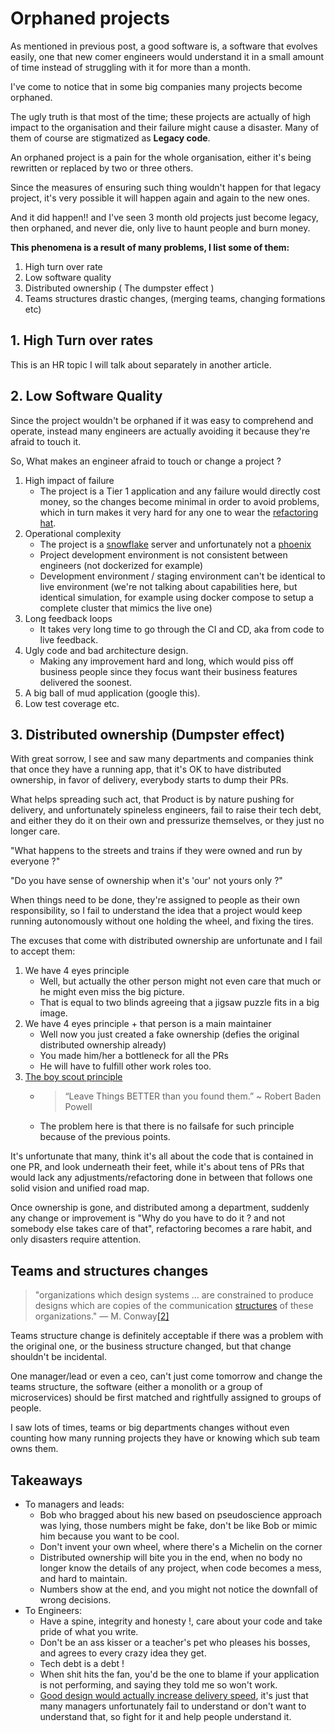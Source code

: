 # Orphaned projects

As mentioned in previous post, a good software is, a software that evolves easily, one that new comer engineers would
understand it in a small amount of time instead of struggling with it for more than a month.

I've come to notice that in some big companies many projects become orphaned.

The ugly truth is that most of the time; these projects are actually of high impact to the organisation and their
failure might cause a disaster. Many of them of course are stigmatized as **Legacy code**.

An orphaned project is a pain for the whole organisation, either it's being rewritten or replaced by two or three
others.

Since the measures of ensuring such thing wouldn't happen for that legacy project, it's very possible it will happen
again and again to the new ones.

And it did happen!! and I've seen 3 month old projects just become legacy, then orphaned, and never die, only live to
haunt people and burn money.

**This phenomena is a result of many problems, I list some of them:**

1. High turn over rate
2. Low software quality
3. Distributed ownership ( The dumpster effect )
4. Teams structures drastic changes, (merging teams, changing formations etc)

## 1. High Turn over rates

This is an HR topic I will talk about separately in another article.

## 2. Low Software Quality

Since the project wouldn't be orphaned if it was easy to comprehend and operate, instead many engineers are actually
avoiding it because they're afraid to touch it.

So, What makes an engineer afraid to touch or change a project ?

1. High impact of failure
    * The project is a Tier 1 application and any failure would directly cost money, so the changes become minimal in
      order to avoid problems, which in turn makes it very hard for any one to wear
      the [refactoring hat](https://www.youtube.com/watch?v=gcSh-yXaXVs).
2. Operational complexity
    * The project is a [snowflake](https://martinfowler.com/bliki/SnowflakeServer.html) server and unfortunately not
      a [phoenix](https://martinfowler.com/bliki/PhoenixServer.html)
    * Project development environment is not consistent between engineers (not dockerized for example)
    * Development environment / staging environment can't be identical to live environment (we're not talking about
      capabilities here, but identical simulation, for example using docker compose to setup a complete cluster that
      mimics the live one)
3. Long feedback loops
    * It takes very long time to go through the CI and CD, aka from code to live feedback.
4. Ugly code and bad architecture design.
    * Making any improvement hard and long, which would piss off business people since they focus want their business
      features delivered the soonest.
5. A big ball of mud application (google this).
6. Low test coverage etc.

## 3. Distributed ownership (Dumpster effect)

With great sorrow, I see and saw many departments and companies think that once they have a running app, that it's OK to
have distributed ownership, in favor of delivery, everybody starts to dump their PRs.

What helps spreading such act, that Product is by nature pushing for delivery, and unfortunately spineless engineers,
fail to raise their tech debt, and either they do it on their own and pressurize themselves, or they just no longer
care.

"What happens to the streets and trains if they were owned and run by everyone ?"

"Do you have sense of ownership when it's 'our' not yours only ?"

When things need to be done, they're assigned to people as their own responsibility, so I fail to understand the idea
that a project would keep running autonomously without one holding the wheel, and fixing the tires.

The excuses that come with distributed ownership are unfortunate and I fail to accept them:

1. We have 4 eyes principle
    * Well, but actually the other person might not even care that much or he might even miss the big picture.
    * That is equal to two blinds agreeing that a jigsaw puzzle fits in a big image.
2. We have 4 eyes principle + that person is a main maintainer
    * Well now you just created a fake ownership (defies the original distributed ownership already)
    * You made him/her a bottleneck for all the PRs
    * He will have to fulfill other work roles too.
3. [The boy scout principle](https://medium.com/@biratkirat/step-8-the-boy-scout-rule-robert-c-martin-uncle-bob-9ac839778385)
    * > “Leave Things BETTER than you found them.” ~ Robert Baden Powell
    * The problem here is that there is no failsafe for such principle because of the previous points.

It's unfortunate that many, think it's all about the code that is contained in one PR, and look underneath their feet,
while it's about tens of PRs that would lack any adjustments/refactoring done in between that follows one solid vision
and unified road map.

Once ownership is gone, and distributed among a department, suddenly any change or improvement is "Why do you have to do
it ? and not somebody else takes care of that", refactoring becomes a rare habit, and only disasters require attention.

## Teams and structures changes

> "organizations which design systems ... are constrained to produce designs which are copies of the
> communication  [structures](https://en.wikipedia.org/wiki/Organizational_structure "Organizational structure")  of these
> organizations." — M. Conway[[2]](https://en.wikipedia.org/wiki/Conway%27s_law#cite_note-Conway-2)

Teams structure change is definitely acceptable if there was a problem with the original one, or the business structure
changed, but that change shouldn't be incidental.

One manager/lead or even a ceo, can't just come tomorrow and change the teams structure, the software (either a monolith
or a group of microservices) should be first matched and rightfully assigned to groups of people.

I saw lots of times, teams or big departments changes without even counting how many running projects they have or
knowing which sub team owns them.

## Takeaways

* To managers and leads:
  * Bob who bragged about his new based on pseudoscience approach was lying, those numbers might be fake, don't be
      like Bob or mimic him because you want to be cool.
  * Don't invent your own wheel, where there's a Michelin on the corner
  * Distributed ownership will bite you in the end, when no body no longer know the details of any project, when code
      becomes a mess, and hard to maintain.
  * Numbers show at the end, and you might not notice the downfall of wrong decisions.
* To Engineers:
  * Have a spine, integrity and honesty !, care about your code and take pride of what you write.
  * Don't be an ass kisser or a teacher's pet who pleases his bosses, and agrees to every crazy idea they get.
  * Tech debt is a debt !
  * When shit hits the fan, you'd be the one to blame if your application is not performing, and saying they told me
      so won't work.
  * [Good design would actually increase delivery speed](https://martinfowler.com/bliki/DesignStaminaHypothesis.html),
      it's just that many managers unfortunately fail to understand or don't want to understand that, so fight for it
      and help people understand it.
